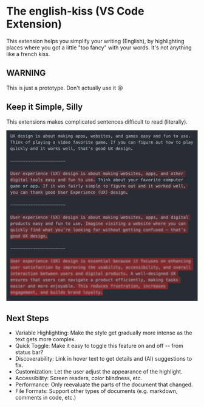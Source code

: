 # The english-kiss (VS Code Extension)

This extension helps you simplify your writing (English), by highlighting places where you got a little "too fancy" with your words. It's not anything like a french kiss.

## WARNING

This is just a prototype. Don't actually use it 😜

## Keep it Simple, Silly

This extensions makes complicated sentences difficult to read (literally).

![Screenshot](media/screenshot.png)


## Next Steps

* Variable Highlighting: Make the style get gradually more intense as the text gets more complex.
* Quick Toggle: Make it easy to toggle this feature on and off -- from status bar?
* Discoverability: Link in hover text to get details and (AI) suggestions to fix.
* Customization: Let the user adjust the appearance of the highlight.
* Accessibility: Screen readers, color blindness, etc.
* Performance: Only reevaluate the parts of the document that changed.
* File Formats: Support other types of documents (e.g. markdown, comments in code, etc.)

